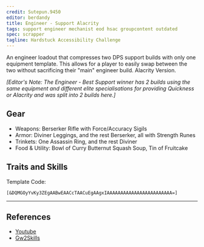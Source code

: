 ```yaml
---
credit: Sutepun.9450
editor: berdandy
title: Engineer - Support Alacrity
tags: support engineer mechanist eod hsac groupcontent outdated
spec: scrapper
tagline: Hardstuck Accessibility Challenge
---
```


An engineer loadout that compresses two DPS support builds with only one equipment template. This allows for a player to easily swap between the two without sacrificing their "main" engineer build. Alacrity Version.

_[Editor's Note: The Engineer - Best Support winner has 2 builds using the same equipment and different elite specialisations for providing Quickness or Alacrity and was split into 2 builds here.]_

## Gear

- Weapons: Berserker Rifle with Force/Accuracy Sigils
- Armor: Diviner Leggings, and the rest Berserker, all with Strength Runes
- Trinkets: One Assassin Ring, and the rest Diviner
- Food & Utility: Bowl of Curry Butternut Squash Soup, Tin of Fruitcake

## Traits and Skills

Template Code:

`[&DQMGOyYvKy3ZEgAABwEAACcTAACuEgAAgxIAAAAAAAAAAAAAAAAAAAAAAAA=]`

---

<div
  data-armory-embed='skills'
  data-armory-ids='30357,5812,31248,29921,30815'
>
</div>
<div
  data-armory-embed='specializations'
  data-armory-ids='6,38,43'
  data-armory-6-traits='1882,1892,1947'
  data-armory-38-traits='1914,1923,526'
  data-armory-70-traits='2296,2276,2281'
>
</div>
<script async src='https://unpkg.com/armory-embeds@^0.x.x/armory-embeds.js'></script>



## References

- [Youtube](https://www.youtube.com/watch?v=Mbo91IVHvNo)
- [Gw2Skills](http://en.gw2skills.net/editor/?PeQAQlxy4YusXWMO2LvRVA-zRZYBRBtaLIC4QUtHGRJQVBoeQCgNAWGVbD-e)
